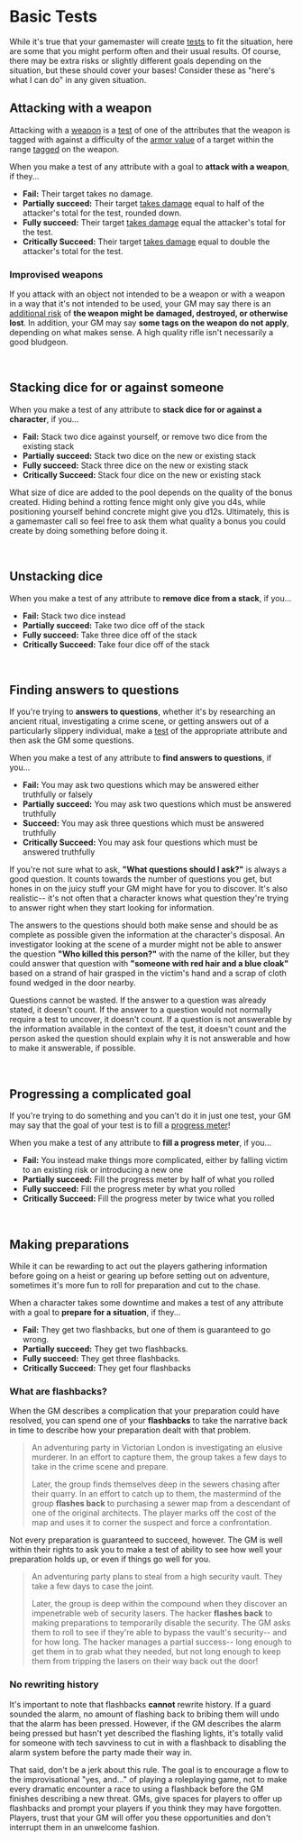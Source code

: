 # Basic Tests

While it's true that your gamemaster will create [tests](tests.md) to fit the situation, here are some that you might perform often and their usual results. Of course, there may be extra risks or slightly different goals depending on the situation, but these should cover your bases! Consider these as "here's what I can do" in any given situation.

## Attacking with a weapon

Attacking with a [weapon](../character/equipment.md) is a [test](tests.md) of one of the attributes that the weapon is tagged with against a difficulty of the [armor value](../character/equipment.md) of a target within the range [tagged](../character/equipment.md) on the weapon.

When you make a test of any attribute with a goal to **attack with a weapon**, if they...

*   **Fail:** Their target takes no damage.
*   **Partially succeed:** Their target [takes damage](../character/health.md) equal to half of the attacker's total for the test, rounded down.
*   **Fully succeed:** Their target [takes damage](../character/health.md) equal the attacker's total for the test.
*   **Critically Succeed:**  Their target [takes damage](../character/health.md) equal to double the attacker's total for the test.

### Improvised weapons

If you attack with an object not intended to be a weapon or with a weapon in a way that it's not intended to be used, your GM may say there is an [additional risk](tests.md#risk-guidelines) of **the weapon might be damaged, destroyed, or otherwise lost**. In addition, your GM may say **some tags on the weapon do not apply**, depending on what makes sense. A high quality rifle isn't necessarily a good bludgeon.

<br/>


## Stacking dice for or against someone

When you make a test of any attribute to **stack dice for or against a character**, if you...

*   **Fail:** Stack two dice against yourself, or remove two dice from the existing stack
*   **Partially succeed:** Stack two dice on the new or existing stack
*   **Fully succeed:** Stack three dice on the new or existing stack
*   **Critically Succeed:**  Stack four dice on the new or existing stack

What size of dice are added to the pool depends on the quality of the bonus created. Hiding behind a rotting fence might only give you d4s, while positioning yourself behind concrete might give you d12s. Ultimately, this is a gamemaster call so feel free to ask them what quality a bonus you could create by doing something before doing it.

<br/>

## Unstacking dice

When you make a test of any attribute to **remove dice from a stack**, if you...

*   **Fail:** Stack two dice instead
*   **Partially succeed:** Take two dice off of the stack
*   **Fully succeed:** Take three dice off of the stack
*   **Critically Succeed:**  Take four dice off of the stack

<br/>

## Finding answers to questions

If you're trying to **answers to questions**, whether it's by researching an ancient ritual, investigating a crime scene, or getting answers out of a particularly slippery individual, make a [test](../gameplay/tests.md) of the appropriate attribute and then ask the GM some questions.

When you make a test of any attribute to **find answers to questions**, if you...

*   **Fail:** You may ask two questions which may be answered either truthfully or falsely
*   **Partially succeed:** You may ask two questions which must be answered truthfully
*   **Succeed:** You may ask three questions which must be answered truthfully
*   **Critically Succeed:** You may ask four questions which must be answered truthfully

If you're not sure what to ask, **"What questions should I ask?"** is always a good question. It counts towards the number of questions you get, but hones in on the juicy stuff your GM might have for you to discover. It's also realistic-- it's not often that a character knows what question they're trying to answer right when they start looking for information.

The answers to the questions should both make sense and should be as complete as possible given the information at the character's disposal. An investigator looking at the scene of a murder might not be able to answer the question **"Who killed this person?"** with the name of the killer, but they could answer that question with **"someone with red hair and a blue cloak"** based on a strand of hair grasped in the victim's hand and a scrap of cloth found wedged in the door nearby.

Questions cannot be wasted. If the answer to a question was already stated, it doesn't count. If the answer to a question would not normally require a test to uncover, it doesn't count. If a question is not answerable by the information available in the context of the test, it doesn't count and the person asked the question should explain why it is not answerable and how to make it answerable, if possible.

<br/>

## Progressing a complicated goal

If you're trying to do something and you can't do it in just one test, your GM may say that the goal of your test is to fill a [progress meter](../running_the_game/creating_tests.md#progress-meters)!

When you make a test of any attribute to **fill a progress meter**, if you...

*   **Fail:** You instead make things more complicated, either by falling victim to an existing risk or introducing a new one
*   **Partially succeed:** Fill the progress meter by half of what you rolled
*   **Fully succeed:** Fill the progress meter by what you rolled
*   **Critically Succeed:** Fill the progress meter by twice what you rolled

<br/>

## Making preparations

While it can be rewarding to act out the players gathering information before going on a heist or gearing up before setting out on adventure, sometimes it's more fun to roll for preparation and cut to the chase. 

When a character takes some downtime and makes a test of any attribute with a goal to **prepare for a situation**, if they...

*   **Fail:** They get two flashbacks, but one of them is guaranteed to go wrong.
*   **Partially succeed:** They get two flashbacks.
*   **Fully succeed:** They get three flashbacks.
*   **Critically Succeed:** They get four flashbacks

### What are flashbacks?

When the GM describes a complication that your preparation could have resolved, you can spend one of your **flashbacks** to take the narrative back in time to describe how your preparation dealt with that problem.

>   An adventuring party in Victorian London is investigating an elusive murderer. In an effort to capture them, the group takes a few days to take in the crime scene and prepare.
>
>   Later, the group finds themselves deep in the sewers chasing after their quarry. In an effort to catch up to them, the mastermind of the group **flashes back** to purchasing a sewer map from a descendant of one of the original architects. The player marks off the cost of the map and uses it to corner the suspect and force a confrontation.

Not every preparation is guaranteed to succeed, however. The GM is well within their rights to ask you to make a test of ability to see how well your preparation holds up, or even if things go well for you.

>   An adventuring party plans to steal from a high security vault. They take a few days to case the joint.
>
>   Later, the group is deep within the compound when they discover an impenetrable web of security lasers. The hacker **flashes back** to making preparations to temporarily disable the security. The GM asks them to roll to see if they're able to bypass the vault's security-- and for how long. The hacker manages a partial success-- long enough to get them in to grab what they needed, but not long enough to keep them from tripping the lasers on their way back out the door!

### No rewriting history

It's important to note that flashbacks **cannot** rewrite history. If a guard sounded the alarm, no amount of flashing back to bribing them will undo that the alarm has been pressed. However, if the GM describes the alarm being pressed but hasn't yet described the flashing lights, it's totally valid for someone with tech savviness to cut in with a flashback to disabling the alarm system before the party made their way in.

That said, don't be a jerk about this rule. The goal is to encourage a flow to the improvisational "yes, and..." of playing a roleplaying game, not to make every dramatic encounter a race to using a flashback before the GM finishes describing a new threat. GMs, give spaces for players to offer up flashbacks and prompt your players if you think they may have forgotten. Players, trust that your GM will offer you these opportunities and don't interrupt them in an unwelcome fashion.
